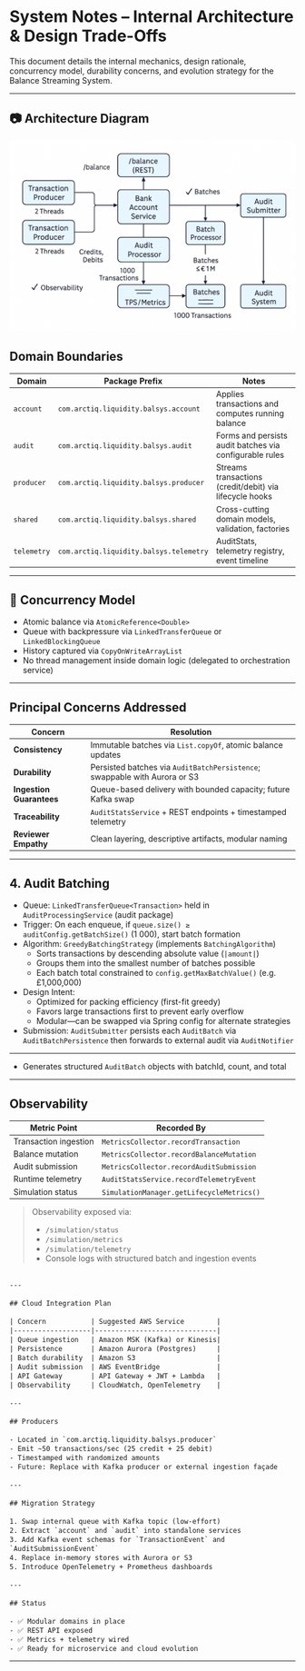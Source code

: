 # System Notes – Internal Architecture & Design Trade-Offs

This document details the internal mechanics, design rationale, concurrency model, durability concerns, and evolution strategy for the Balance Streaming System.

---

## 📷 Architecture Diagram

![Architecture Diagram](./docs/system-architecture.png)

## Domain Boundaries

| Domain     | Package Prefix                              | Notes                                              |
|------------|---------------------------------------------|----------------------------------------------------|
| `account`  | `com.arctiq.liquidity.balsys.account`       | Applies transactions and computes running balance  |
| `audit`    | `com.arctiq.liquidity.balsys.audit`         | Forms and persists audit batches via configurable rules |
| `producer` | `com.arctiq.liquidity.balsys.producer`      | Streams transactions (credit/debit) via lifecycle hooks |
| `shared`   | `com.arctiq.liquidity.balsys.shared`        | Cross-cutting domain models, validation, factories |
| `telemetry`| `com.arctiq.liquidity.balsys.telemetry`     | AuditStats, telemetry registry, event timeline     |

---


## 🔧 Concurrency Model

- Atomic balance via `AtomicReference<Double>`
- Queue with backpressure via `LinkedTransferQueue` or `LinkedBlockingQueue`
- History captured via `CopyOnWriteArrayList`
- No thread management inside domain logic (delegated to orchestration service)

---

## Principal Concerns Addressed

| Concern                   | Resolution |
|---------------------------|------------|
| **Consistency**           | Immutable batches via `List.copyOf`, atomic balance updates |
| **Durability**            | Persisted batches via `AuditBatchPersistence`; swappable with Aurora or S3 |
| **Ingestion Guarantees**  | Queue-based delivery with bounded capacity; future Kafka swap |
| **Traceability**          | `AuditStatsService` + REST endpoints + timestamped telemetry |
| **Reviewer Empathy**      | Clean layering, descriptive artifacts, modular naming |

---

## 4. Audit Batching

- Queue: `LinkedTransferQueue<Transaction>` held in `AuditProcessingService` (audit package)  
- Trigger: On each enqueue, if `queue.size() ≥ auditConfig.getBatchSize()` (1 000), start batch formation  
- Algorithm: `GreedyBatchingStrategy` (implements `BatchingAlgorithm`)
  - Sorts transactions by descending absolute value (`|amount|`)
  - Groups them into the smallest number of batches possible
  - Each batch total constrained to `config.getMaxBatchValue()` (e.g. £1,000,000) 
- Design Intent:
  - Optimized for packing efficiency (first-fit greedy)
  - Favors large transactions first to prevent early overflow
  - Modular—can be swapped via Spring config for alternate strategies
- Submission: `AuditSubmitter` persists each `AuditBatch` via `AuditBatchPersistence` then forwards to external audit via `AuditNotifier`  

---
- Generates structured `AuditBatch` objects with batchId, count, and total
---

## Observability

| Metric Point           | Recorded By                                      |
|------------------------|--------------------------------------------------|
| Transaction ingestion  | `MetricsCollector.recordTransaction`             |
| Balance mutation       | `MetricsCollector.recordBalanceMutation`         |
| Audit submission       | `MetricsCollector.recordAuditSubmission`         |
| Runtime telemetry      | `AuditStatsService.recordTelemetryEvent`         |
| Simulation status      | `SimulationManager.getLifecycleMetrics()`        |

> Observability exposed via:
> - `/simulation/status`
> - `/simulation/metrics`
> - `/simulation/telemetry`
> - Console logs with structured batch and ingestion events
```

---

## Cloud Integration Plan

| Concern           | Suggested AWS Service        |
|-------------------|------------------------------|
| Queue ingestion   | Amazon MSK (Kafka) or Kinesis|
| Persistence       | Amazon Aurora (Postgres)     |
| Batch durability  | Amazon S3                    |
| Audit submission  | AWS EventBridge              |
| API Gateway       | API Gateway + JWT + Lambda   |
| Observability     | CloudWatch, OpenTelemetry    |

---

## Producers

- Located in `com.arctiq.liquidity.balsys.producer`
- Emit ~50 transactions/sec (25 credit + 25 debit)
- Timestamped with randomized amounts
- Future: Replace with Kafka producer or external ingestion façade

---

## Migration Strategy

1. Swap internal queue with Kafka topic (low-effort)
2. Extract `account` and `audit` into standalone services
3. Add Kafka event schemas for `TransactionEvent` and `AuditSubmissionEvent`
4. Replace in-memory stores with Aurora or S3
5. Introduce OpenTelemetry + Prometheus dashboards

---

## Status

- ✅ Modular domains in place
- ✅ REST API exposed
- ✅ Metrics + telemetry wired
- ✅ Ready for microservice and cloud evolution
```

---